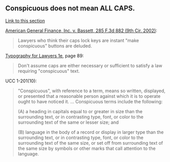 ## Conspicuous does not mean ALL CAPS.

<a id="conspicuous" href="#conspicuous">Link to this section</a>

[American General Finance, Inc. v. Bassett, 285 F.3d 882 (9th Cir. 2002)](https://www.courtlistener.com/opinion/777159/in-re-darlene-m-bassett-debtor-american-general-finance-inc-v-darlene/#p18):

> Lawyers who think their caps lock keys are instant "make conspicuous" buttons are deluded.

[Typography for Lawyers 1e](https://typographyforlawyers.com), page 89:

> Don't assume caps are either necessary or sufficient to satisfy a law requiring "conspicuous" text.

UCC 1-201(10):

> "Conspicuous", with reference to a term, means so written, displayed, or presented that a reasonable person against which it is to operate ought to have noticed it. ... Conspicuous terms include the following:
>
> (A) a heading in capitals equal to or greater in size than the surrounding text, or in contrasting type, font, or color to the surrounding text of the same or lesser size; and
>
> (B) language in the body of a record or display in larger type than the surrounding text, or in contrasting type, font, or color to the surrounding text of the same size, or set off from surrounding text of the same size by symbols or other marks that call attention to the language.

<!-- [Stevenson v. TRW, Inc., 987 F.2d 288 (5th Cir. 1993)]() -->

<!-- [Broberg v. Guardian Life Ins. Co. of America, 171 Cal. App. 4th 912, 922 (2009)](https://www.courtlistener.com/opinion/2256759/broberg-v-guardian-life-ins-co-of-america/) -->

<!-- TODO [Typography for Lawyers](https://typographyforlawyers.com) -->

<!-- TODO [A Manual of Style for Contract Drafting 4e](https://www.americanbar.org/products/inv/book/297140045/) -->
